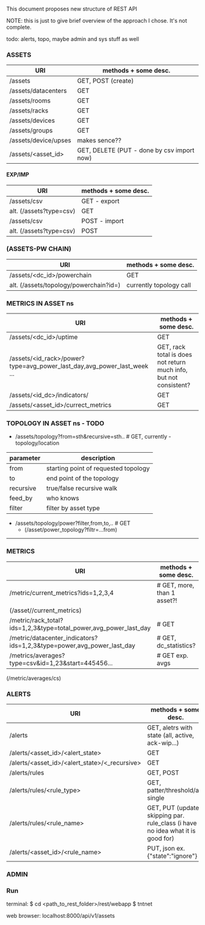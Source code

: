 This document proposes new structure of REST API

NOTE: this is just to give brief overview of the approach I chose. It's not complete.

todo: alerts, topo, maybe admin and sys stuff as well

### ASSETS

  URI					|       methods + some desc.
----------------------------------------|-------------------------------
   /assets				| GET, POST (create)
   /assets/datacenters			| GET
   /assets/rooms			| GET
   /assets/racks			| GET
   /assets/devices			| GET
   /assets/groups			| GET
   /assets/device/upses			| makes sence??
   /assets/<asset_id>			| GET, DELETE (PUT - done by csv import now)

#### EXP/IMP

  URI					|       methods + some desc.
----------------------------------------|-------------------------------
   /assets/csv				| GET - export
   alt. (/assets?type=csv)		| GET
   /assets/csv				| POST - import
   alt. (/assets?type=csv)		| POST

### (ASSETS-PW CHAIN)

  URI					|       methods + some desc.
----------------------------------------|-------------------------------
   /assets/<dc_id>/powerchain		| GET
   alt. (/assets/topology/powerchain?id=)	| currently topology call

### METRICS IN ASSET ns

  URI					|       methods + some desc.
----------------------------------------|-------------------------------
   /assets/<dc_id>/uptime               | GET
   /assets/<id_rack>/power?type=avg_power_last_day,avg_power_last_week ...    | GET, rack total is does not return much info, but not consistent?
   /assets/<id_dc>/indicators/<type>	| GET
   /assets/<asset_id>/currect_metrics   | GET


### TOPOLOGY IN ASSET ns - TODO
  * /assets/topology?from=sth&recursive=sth..	# GET, currently - topology/location

  parameter | description
  ----------|-------------
  from	    | starting point of requested topology
  to        | end point of the topology
  recursive | true/false recursive walk
  feed_by   | who knows
  filter    | filter by asset type

  * /assets/topology/power?filter,from,to,..  	# GET
    * (/asset/power_topology?filtr=...from)


______________________________________________________________________________________________________

### METRICS
  URI					|       methods + some desc.
----------------------------------------|------------------------------
 /metric/current_metrics?ids=1,2,3,4	|	# GET, more, than 1 asset?!
 (/asset/<asset-id>/current_metrics) 	|
  /metric/rack_total?ids=1,2,3&type=total_power,avg_power_last_day  |        # GET
  /metric/datacenter_indicators?ids=1,2,3&type=power,avg_power_last_day |     # GET, dc_statistics?
  /metrics/averages?type=csv&id=1,23&start=445456...		|	  # GET exp. avgs
  (/metric/averages/cs)

### ALERTS

  URI					|       methods + some desc.
----------------------------------------|-------------------------------
  /alerts				        | GET, aletrs with state (all, active, ack-wip...)
  /alerts/<asset_id>/<alert_state>            | GET
  /alerts/<asset_id>/<alert_state>/<_recursive> | GET
  /alerts/rules				| GET, POST
  /alerts/rules/<rule_type>			|  GET, patter/threshold/all/ single
  /alerts/rules/<rule_name>			|	 GET, PUT (update) skipping par. rule_class (i have no idea what it is good for)
  /alerts/<asset_id>/<rule_name> 		| PUT, json ex. {"state":"ignore"}

### ADMIN




### Run
terminal:
$ cd <path_to_rest_folder>/rest/webapp
$ tntnet

web browser:
localhost:8000/api/v1/assets

